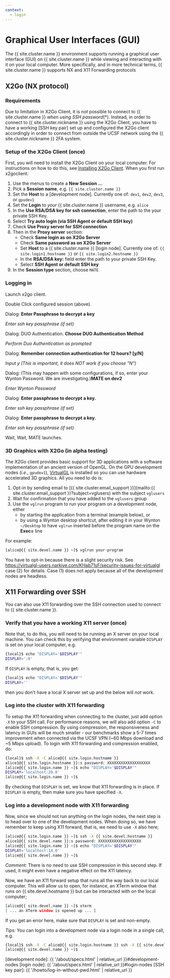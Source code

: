 ```yaml
---
context:
  - login
---
```


# Graphical User Interfaces (GUI)

The {{ site.cluster.name }} environment supports running a graphical user interface (GUI) on {{ site.cluster.name }} while viewing and interacting with it on your local computer.  More specifically, and in more technical terms, {{ site.cluster.name }} supports NX and X11 Forwarding protocols


## X2Go (NX protocol)

### Requirements

Due to limitation in X2Go Client, it is _not_ possible to connect to {{ site.cluster.name }}  _when using SSH password_(\*).  Instead, in order to connect to {{ site.cluster.nickname }} using the X2Go Client, you have to have a working [SSH key pair] set up and configured the X2Go client accordingly in order to connect from outside the UCSF network using the {{ site.cluster.nickname }} 2FA system.

### Setup of the X2Go Client (once)

First, you will need to install the X2Go Client on your local computer.  For instructions on how to do this, see [Installing X2Go Client](https://wiki.x2go.org/doku.php/doc:installation:x2goclient). When you first run x2goclient:

 1. Use the menus to create a **New Session ...**
 2. Pick a **Session name**, e.g. `{{ site.cluster.name }}`
 3. Set the **Host** to a [development node]. Currently one of: `dev1`, `dev2`, `dev3`, or `gpudev1`
 4. Set the **Login** to _your_ {{ site.cluster.name }} username, e.g. `alice`
 5. In the **Use RSA/DSA key for ssh connection**, enter the path to the your private SSH Key.
 6. Select **Try auto login (via SSH Agent or default SSH key)**
 7. Check **Use Proxy server for SSH connection**
 8. Then in the **Proxy server** section:
    - Check **Same login as on X2Go Server**
    - Check **Same password as on X2Go Server**
    - Set **Host** to a {{ site.cluster.name }} [login node]. Currently one of: `{{ site.login1.hostname }}` or `{{ site.login2.hostname }}`
    - In the **RSA/DSA key:** field enter the path to your private SSH Key.
    - Select **SSH Agent or default SSH key**
 7. In the **Session type** section, choose `MATE`


### Logging in

Launch x2go client.

Double Click configured session (above).

Dialog: **Enter Passphrase to decrypt a key**

_Enter ssh key passphrase (if set)_

Dialog: DUO Authentication. **Choose DUO Authentication Method**

_Perform Duo Authentication as prompted_

Dialog: **Remember connection authentication for 12 hours? [y/N]**

_Input y (This is important, it does NOT work if you choose "N")_

Dialog: (This may happen with some configurations, if so, enter your Wynton Password. We are investigating.)**MATE on dev2**

_Enter Wynton Password_

Dialog: **Enter passphrase to decrypt a key.**

_Enter ssh key passphrase (if set)_

Dialog: **Enter passphrase to decrypt a key.**

_Enter ssh key passphrase (if set)_

Wait, Wait, MATE launches.



### 3D Graphics with X2Go (in alpha testing)

The X2Go client provides basic support for 3D applications with a software implementation of an ancient version of OpenGL.  On the GPU development nodes (*i.e.*, `gpudev1`), [VirtualGL](https://virtualgl.org/) is installed so you can use hardware accelerated 3D graphics.  All you need to do is:

 1. Opt-in by sending email to [{{ site.cluster.email_support }}](mailto:{{ site.cluster.email_support }}?subject=vglusers) with the subject `vglusers`
 2. Wait for confirmation that you have added to the `vglusers` group
 3. Use the `vglrun` program to run your program on a development node, either
    - by starting the application from a terminal (example below), or
    - by using a Wynton desktop shortcut, after editing it in your Wynton `~/Desktop` to have `vglrun` inserted before the program name on the **Exec=** line

For example:

```sh
[alice@{{ site.devel.name }} ~]$ vglrun your-program
```

You have to opt-in because there is a slight security risk.  See <https://virtualgl-users.narkive.com/KHab71sF/security-issues-for-virtualgl> case (2) for details.  Case (1) does not apply because all of the development nodes are headless.



## X11 Forwarding over SSH

You can also use X11 forwarding over the SSH connection used to connect to {{ site.cluster.name }}.

### Verify that you have a working X11 server (once)

Note that, to do this, you will need to be running an X server on your local machine.  You can check this by verifying that environment variable `DISPLAY` is set on your local computer, e.g.

```sh
{local}$ echo "DISPLAY='$DISPLAY'"
DISPLAY=':0'
```

If `DISPLAY` is empty, that is, you get:

```sh
{local}$ echo "DISPLAY='$DISPLAY'"
DISPLAY=''
```

then you don't have a local X server set up and the below will _not_ work.



### Log into the cluster with X11 forwarding

To setup the X11 forwarding when connecting to the cluster, just add option `-X` to your SSH call.  For performance reasons, we will also add option `-C` to enable SSH compression.  By using compression, the responsiveness and latency in GUIs will be much smaller - our benchmarks show a 5-7 times improvement when connected via the UCSF VPN (~60 Mbps download and ~5 Mbps upload).  To login with X11 forwarding and compression enabled, do:

```sh
{local}$ ssh -X -C alice@{{ site.login.hostname }}
alice1@{{ site.login.hostname }}:s password: XXXXXXXXXXXXXXXXXXX
[alice@{{ site.login.name }} ~]$ echo "DISPLAY='$DISPLAY'"
DISPLAY='localhost:20.0'
[alice@{{ site.login.name }} ~]$
```

By checking that `DISPLAY` is set, we know that X11 forwarding is in place.  If `DISPLAY` is empty, then make sure you have specified `-X`.


### Log into a development node with X11 forwarding

Now, since we should not run anything on the login nodes, the next step is to head over to one of the development nodes.  When doing so, we have remember to keep using X11 forward, that is, we need to use `-X` also here;

```sh
[alice@{{ site.login.name }} ~]$ ssh -X {{ site.devel.hostname }}
alice1@{{ site.devel.name }}:s password: XXXXXXXXXXXXXXXXXXX
[alice@{{ site.login.name }} ~]$ echo "DISPLAY='$DISPLAY'"
DISPLAY='localhost:14.0'
[alice@{{ site.devel.name }} ~]$
```

_Comment:_ There is no need to use SSH compression in this second step.  If used, it might even have a negative effect on the X11 latency.

Now, we have an X11 forward setup that runs all the way back to our local computer.  This will allow us to open, for instance, an XTerm window that runs on {{ site.devel.hostname }} but can be interacted with on the local computer;

```sh
[alice@{{ site.devel.name }} ~]$ xterm
[ ... an XTerm window is opened up ... ]
```

If you get an error here, make sure that `DISPLAY` is set and non-empty.


_Tips:_ You can login into a development node via a login node in a single call, e.g.

```sh
{local}$ ssh -X -C alice@{{ site.login.hostname }} ssh -X {{ site.devel.hostname }}
[alice@{{ site.devel.name }} ~]$
```




[development node]: {{ '/about/specs.html' | relative_url }}#development-nodes
[login node]: {{ '/about/specs.html' | relative_url }}#login-nodes
[SSH key pair]: {{ '/howto/log-in-without-pwd.html' | relative_url }}
